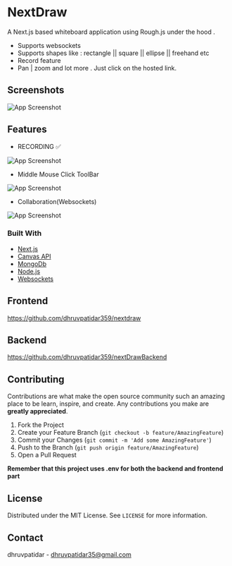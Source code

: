 
# NextDraw

A Next.js based whiteboard application using Rough.js under the hood . 
- Supports websockets
- Supports shapes like : rectangle || square || ellipse || freehand etc
- Record feature
- Pan | zoom and lot more . Just click on the hosted link.






## Screenshots

![App Screenshot](https://private-user-images.githubusercontent.com/103873587/307239034-26e56f64-662f-4f75-8008-3f8ff7223aec.png?jwt=eyJhbGciOiJIUzI1NiIsInR5cCI6IkpXVCJ9.eyJpc3MiOiJnaXRodWIuY29tIiwiYXVkIjoicmF3LmdpdGh1YnVzZXJjb250ZW50LmNvbSIsImtleSI6ImtleTUiLCJleHAiOjE3MTIxNjE5ODMsIm5iZiI6MTcxMjE2MTY4MywicGF0aCI6Ii8xMDM4NzM1ODcvMzA3MjM5MDM0LTI2ZTU2ZjY0LTY2MmYtNGY3NS04MDA4LTNmOGZmNzIyM2FlYy5wbmc_WC1BbXotQWxnb3JpdGhtPUFXUzQtSE1BQy1TSEEyNTYmWC1BbXotQ3JlZGVudGlhbD1BS0lBVkNPRFlMU0E1M1BRSzRaQSUyRjIwMjQwNDAzJTJGdXMtZWFzdC0xJTJGczMlMkZhd3M0X3JlcXVlc3QmWC1BbXotRGF0ZT0yMDI0MDQwM1QxNjI4MDNaJlgtQW16LUV4cGlyZXM9MzAwJlgtQW16LVNpZ25hdHVyZT04Mjc3N2JjZDdhZjg1OWZmYjIzY2MwZGI4MWU0NDFiZDI1ODRmNTkwNjczNmQ4ZmZmNjQ0YzU5NDM3NzJiMDI5JlgtQW16LVNpZ25lZEhlYWRlcnM9aG9zdCZhY3Rvcl9pZD0wJmtleV9pZD0wJnJlcG9faWQ9MCJ9.a8plxx9tv90rc5Pw1-K4ubgk-hw2b3PduSuUJTJXB10)

## Features

- RECORDING ✅
  
![App Screenshot](https://private-user-images.githubusercontent.com/103873587/307243132-184d6b22-9cec-4438-8364-fd336e594218.png?jwt=eyJhbGciOiJIUzI1NiIsInR5cCI6IkpXVCJ9.eyJpc3MiOiJnaXRodWIuY29tIiwiYXVkIjoicmF3LmdpdGh1YnVzZXJjb250ZW50LmNvbSIsImtleSI6ImtleTUiLCJleHAiOjE3MTIxNjE5ODMsIm5iZiI6MTcxMjE2MTY4MywicGF0aCI6Ii8xMDM4NzM1ODcvMzA3MjQzMTMyLTE4NGQ2YjIyLTljZWMtNDQzOC04MzY0LWZkMzM2ZTU5NDIxOC5wbmc_WC1BbXotQWxnb3JpdGhtPUFXUzQtSE1BQy1TSEEyNTYmWC1BbXotQ3JlZGVudGlhbD1BS0lBVkNPRFlMU0E1M1BRSzRaQSUyRjIwMjQwNDAzJTJGdXMtZWFzdC0xJTJGczMlMkZhd3M0X3JlcXVlc3QmWC1BbXotRGF0ZT0yMDI0MDQwM1QxNjI4MDNaJlgtQW16LUV4cGlyZXM9MzAwJlgtQW16LVNpZ25hdHVyZT1mMzJhNTg4MmJlNTAxYmFhOTk5NzEzZDI1YWU2NjY2MTM5ZjA2Zjk0MTAyZTgwNDFkMjgzMmM0NTIzM2I3NDllJlgtQW16LVNpZ25lZEhlYWRlcnM9aG9zdCZhY3Rvcl9pZD0wJmtleV9pZD0wJnJlcG9faWQ9MCJ9.oE8zjmIPA67q8ZN5LvSGoxhStpceCS9qRgtXmJLroog)

- Middle Mouse Click ToolBar
  
![App Screenshot](https://private-user-images.githubusercontent.com/103873587/308264167-59133987-9fcc-41f7-be42-3093c535c181.png?jwt=eyJhbGciOiJIUzI1NiIsInR5cCI6IkpXVCJ9.eyJpc3MiOiJnaXRodWIuY29tIiwiYXVkIjoicmF3LmdpdGh1YnVzZXJjb250ZW50LmNvbSIsImtleSI6ImtleTUiLCJleHAiOjE3MTIxNjI0MjIsIm5iZiI6MTcxMjE2MjEyMiwicGF0aCI6Ii8xMDM4NzM1ODcvMzA4MjY0MTY3LTU5MTMzOTg3LTlmY2MtNDFmNy1iZTQyLTMwOTNjNTM1YzE4MS5wbmc_WC1BbXotQWxnb3JpdGhtPUFXUzQtSE1BQy1TSEEyNTYmWC1BbXotQ3JlZGVudGlhbD1BS0lBVkNPRFlMU0E1M1BRSzRaQSUyRjIwMjQwNDAzJTJGdXMtZWFzdC0xJTJGczMlMkZhd3M0X3JlcXVlc3QmWC1BbXotRGF0ZT0yMDI0MDQwM1QxNjM1MjJaJlgtQW16LUV4cGlyZXM9MzAwJlgtQW16LVNpZ25hdHVyZT03ZjI1MDY3ZTNmNTc2YTc1MmY1MzJhMjA3ODE3NGY3Y2QyNGFmNjMxODVmMzlkNzJhMGJjZmJkZWU0MmQ1NGMzJlgtQW16LVNpZ25lZEhlYWRlcnM9aG9zdCZhY3Rvcl9pZD0wJmtleV9pZD0wJnJlcG9faWQ9MCJ9.2RRwwjtHGUAnry0DFq2pO2cB0KjgZXwiCDb_ovwXg2Y)

- Collaboration(Websockets)
  
![App Screenshot](https://private-user-images.githubusercontent.com/103873587/307243202-c80f8b31-52a6-4c7b-958c-2d07eaba37ec.png?jwt=eyJhbGciOiJIUzI1NiIsInR5cCI6IkpXVCJ9.eyJpc3MiOiJnaXRodWIuY29tIiwiYXVkIjoicmF3LmdpdGh1YnVzZXJjb250ZW50LmNvbSIsImtleSI6ImtleTUiLCJleHAiOjE3MTIxNjE5ODMsIm5iZiI6MTcxMjE2MTY4MywicGF0aCI6Ii8xMDM4NzM1ODcvMzA3MjQzMjAyLWM4MGY4YjMxLTUyYTYtNGM3Yi05NThjLTJkMDdlYWJhMzdlYy5wbmc_WC1BbXotQWxnb3JpdGhtPUFXUzQtSE1BQy1TSEEyNTYmWC1BbXotQ3JlZGVudGlhbD1BS0lBVkNPRFlMU0E1M1BRSzRaQSUyRjIwMjQwNDAzJTJGdXMtZWFzdC0xJTJGczMlMkZhd3M0X3JlcXVlc3QmWC1BbXotRGF0ZT0yMDI0MDQwM1QxNjI4MDNaJlgtQW16LUV4cGlyZXM9MzAwJlgtQW16LVNpZ25hdHVyZT05NzM3M2Y4YTRlNTcyM2I1YjFkMTIzMmNhYjlmNzI4N2U2ZDA5ZTc1NTYzMGMwZGMzZWE2YjEwN2ZiMjhkMTQ5JlgtQW16LVNpZ25lZEhlYWRlcnM9aG9zdCZhY3Rvcl9pZD0wJmtleV9pZD0wJnJlcG9faWQ9MCJ9.K-7IjXrhSrYK5nK8tZTXfgPSqS9CMVw_qlHSQ12A0wk)


### Built With
* [Next.js]()
* [Canvas API]()
* [MongoDb]()
* [Node.js]()
* [Websockets]()



## Frontend
https://github.com/dhruvpatidar359/nextdraw
## Backend 
https://github.com/dhruvpatidar359/nextDrawBackend





## Contributing

Contributions are what make the open source community such an amazing place to be learn, inspire, and create. Any contributions you make are **greatly appreciated**.

1. Fork the Project
2. Create your Feature Branch (`git checkout -b feature/AmazingFeature`)
3. Commit your Changes (`git commit -m 'Add some AmazingFeature'`)
4. Push to the Branch (`git push origin feature/AmazingFeature`)
5. Open a Pull Request

**Remember that this project uses .env for both the backend and frontend part**



## License

Distributed under the MIT License. See `LICENSE` for more information.




## Contact

dhruvpatidar - dhruvpatidar35@gmail.com
